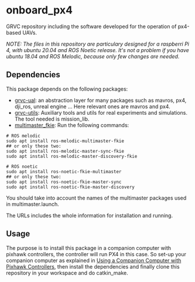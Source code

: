 # onboard_px4
GRVC repository including the software developed for the operation of px4-based UAVs.

*NOTE: The files in this repository are particulary designed for a raspberri Pi 4, with ubuntu 20.04 and ROS Noetic release. It's not a problem if you have ubuntu 18.04 and ROS Melodic, because only few changes are needed.* 

## Dependencies
This package depends on the following packages:
- [grvc-ual](https://github.com/grvcTeam/grvc-ual): an abstraction layer for many packages such as mavros, px4, dji_ros, unreal engine ... Here relevant ones are mavros and px4.
- [grvc-utils](https://github.com/grvcTeam/grvc-utils): Auxiliary tools and utils for real experiments and simulations. The tool needed is mission_lib.
- [multimaster_fkie](http://fkie.github.io/multimaster_fkie/): Run the following commands:<br>
```
# ROS melodic
sudo apt install ros-melodic-multimaster-fkie
## or only these two:
sudo apt install ros-melodic-master-sync-fkie
sudo apt install ros-melodic-master-discovery-fkie

# ROS noetic
sudo apt install ros-noetic-fkie-multimaster
## or only these two:
sudo apt install ros-noetic-fkie-master-sync
sudo apt install ros-noetic-fkie-master-discovery

```
You should take into account the names of the multimaster packages used in multimaster.launch.

The URLs includes the whole information for installation and running.

## Usage
The purpose is to install this package in a companion computer with pixhawk controllers, the controller will run PX4 in this case. So set-up your companion computer as explained in [Using a Companion Computer with Pixhawk Controllers](https://docs.px4.io/main/en/companion_computer/pixhawk_companion.html), then install the dependencies and finally clone this repository in your workspace and do catkin_make.

